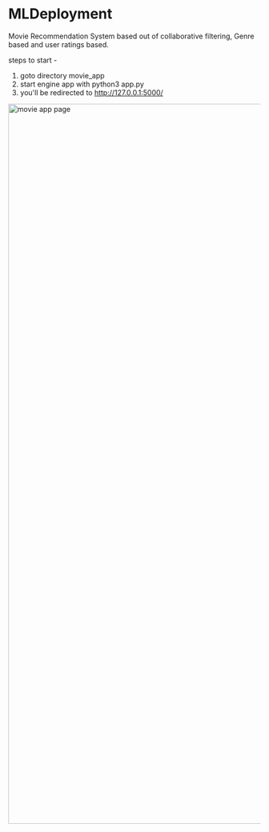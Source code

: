 # MLDeployment

Movie Recommendation System based out of collaborative filtering, Genre based and user ratings based.

steps to start - 
1. goto directory movie_app
2. start engine app with python3 app.py
3. you'll be redirected to http://127.0.0.1:5000/
  
  <img width="1440" alt="movie app page" src="https://github.com/dk-verma/MovieRecommendationEngine/assets/59890583/05e37e45-bf91-43fb-bcc9-8ac626cc1ebb">
